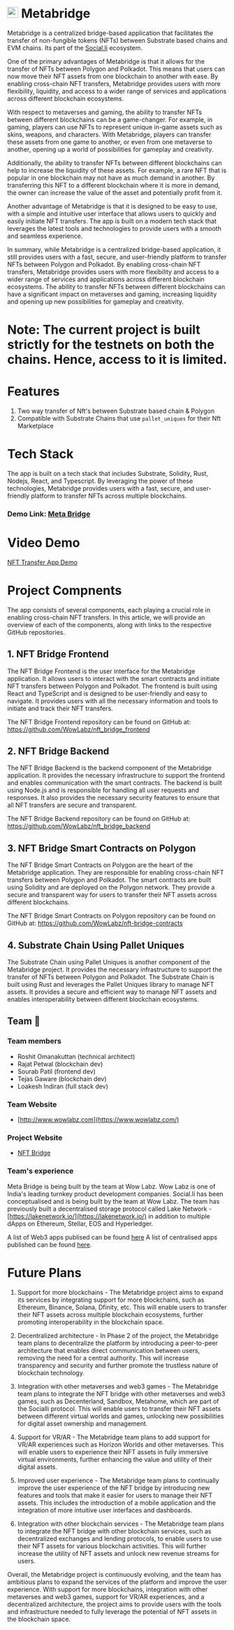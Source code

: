 # <img src="https://user-images.githubusercontent.com/66478092/219705336-ce6ea432-59f1-40f5-9623-3cc6deda46e0.png" width="25" height="25" /> Metabridge

Metabridge is a centralized bridge-based application that facilitates the transfer of non-fungible tokens (NFTs) between Substrate based chains and EVM chains. Its part of the [Social.li](https://www.social.li/) ecosystem.

One of the primary advantages of Metabridge is that it allows for the transfer of NFTs between Polygon and Polkadot. This means that users can now move their NFT assets from one blockchain to another with ease. By enabling cross-chain NFT transfers, Metabridge provides users with more flexibility, liquidity, and access to a wider range of services and applications across different blockchain ecosystems.

With respect to metaverses and gaming, the ability to transfer NFTs between different blockchains can be a game-changer. For example, in gaming, players can use NFTs to represent unique in-game assets such as skins, weapons, and characters. With Metabridge, players can transfer these assets from one game to another, or even from one metaverse to another, opening up a world of possibilities for gameplay and creativity.

Additionally, the ability to transfer NFTs between different blockchains can help to increase the liquidity of these assets. For example, a rare NFT that is popular in one blockchain may not have as much demand in another. By transferring this NFT to a different blockchain where it is more in demand, the owner can increase the value of the asset and potentially profit from it.

Another advantage of Metabridge is that it is designed to be easy to use, with a simple and intuitive user interface that allows users to quickly and easily initiate NFT transfers. The app is built on a modern tech stack that leverages the latest tools and technologies to provide users with a smooth and seamless experience.

In summary, while Metabridge is a centralized bridge-based application, it still provides users with a fast, secure, and user-friendly platform to transfer NFTs between Polygon and Polkadot. By enabling cross-chain NFT transfers, Metabridge provides users with more flexibility and access to a wider range of services and applications across different blockchain ecosystems. The ability to transfer NFTs between different blockchains can have a significant impact on metaverses and gaming, increasing liquidity and opening up new possibilities for gameplay and creativity.

# Note: The current project is built strictly for the testnets on both the chains. Hence, access to it is limited.

# Features
1. Two way transfer of Nft's between Substrate based chain & Polygon
2. Compatible with Substrate Chains that use `pallet_uniques` for their Nft Marketplace

# Tech Stack
The app is built on a tech stack that includes Substrate, Solidity, Rust, Nodejs, React, and Typescript. By leveraging the power of these technologies, Metabridge provides users with a fast, secure, and user-friendly platform to transfer NFTs across multiple blockchains.

### Demo Link: [Meta Bridge](https://nftbridge.metaport.to/)

# Video Demo
[NFT Transfer App Demo](https://user-images.githubusercontent.com/43837760/219704695-78e3164c-95eb-4ed7-9258-1f2d3974ddfc.mp4)

# Project Compnents
The app consists of several components, each playing a crucial role in enabling cross-chain NFT transfers. In this article, we will provide an overview of each of the components, along with links to the respective GitHub repositories.

## 1. NFT Bridge Frontend
The NFT Bridge Frontend is the user interface for the Metabridge application. It allows users to interact with the smart contracts and initiate NFT transfers between Polygon and Polkadot. The frontend is built using React and TypeScript and is designed to be user-friendly and easy to navigate. It provides users with all the necessary information and tools to initiate and track their NFT transfers.

The NFT Bridge Frontend repository can be found on GitHub at: https://github.com/WowLabz/nft_bridge_frontend

## 2. NFT Bridge Backend
The NFT Bridge Backend is the backend component of the Metabridge application. It provides the necessary infrastructure to support the frontend and enables communication with the smart contracts. The backend is built using Node.js and is responsible for handling all user requests and responses. It also provides the necessary security features to ensure that all NFT transfers are secure and transparent.

The NFT Bridge Backend repository can be found on GitHub at: https://github.com/WowLabz/nft_bridge_backend

## 3. NFT Bridge Smart Contracts on Polygon
The NFT Bridge Smart Contracts on Polygon are the heart of the Metabridge application. They are responsible for enabling cross-chain NFT transfers between Polygon and Polkadot. The smart contracts are built using Solidity and are deployed on the Polygon network. They provide a secure and transparent way for users to transfer their NFT assets across different blockchains.

The NFT Bridge Smart Contracts on Polygon repository can be found on GitHub at: https://github.com/WowLabz/nft-bridge-contracts

## 4. Substrate Chain Using Pallet Uniques
The Substrate Chain using Pallet Uniques is another component of the Metabridge project. It provides the necessary infrastructure to support the transfer of NFTs between Polygon and Polkadot. The Substrate Chain is built using Rust and leverages the Pallet Uniques library to manage NFT assets. It provides a secure and efficient way to manage NFT assets and enables interoperability between different blockchain ecosystems.

## **Team** 👥

### **Team members**

* Roshit Omanakuttan (technical architect)
* Rajat Petwal (blockchain dev)
* Sourab Patil (frontend dev)
* Tejas Gaware (blockchain dev)
* Loakesh Indiran (full stack dev)


### **Team Website**

- [http://www.wowlabz.com](https://www.wowlabz.com/) 

### **Project Website**
- [NFT Bridge](https://nftbridge.metaport.to/)


### **Team&#39;s experience**

Meta Bridge is being built by the team at Wow Labz.
Wow Labz is one of India&#39;s leading turnkey product development companies.
Social.li has been conceptualised and is being built by the team at Wow Labz. The team has previously built a decentralised storage protocol called Lake Network - [https://lakenetwork.io/](https://lakenetwork.io/) in addition to multiple dApps on Ethereum, Stellar, EOS and Hyperledger.

A list of Web3 apps publised can be found [here](https://www.wowlabz.com/web3/)
A list of centralised apps published can be found [here](https://www.wowlabz.com/work/).

# Future Plans
1. Support for more blockchains - The Metabridge project aims to expand its services by integrating support for more blockchains, such as Ethereum, Binance, Solana, Dfinity, etc. This will enable users to transfer their NFT assets across multiple blockchain ecosystems, further promoting interoperability in the blockchain space.

2. Decentralized architecture - In Phase 2 of the project, the Metabridge team plans to decentralize the platform by introducing a peer-to-peer architecture that enables direct communication between users, removing the need for a central authority. This will increase transparency and security and further promote the trustless nature of blockchain technology.

3. Integration with other metaverses and web3 games - The Metabridge team plans to integrate the NFT bridge with other metaverses and web3 games, such as Decenterland, Sandbox, Metahome, which are part of the Socialli protocol. This will enable users to transfer their NFT assets between different virtual worlds and games, unlocking new possibilities for digital asset ownership and management.

4. Support for VR/AR - The Metabridge team plans to add support for VR/AR experiences such as Horizon Worlds and other metaverses. This will enable users to experience their NFT assets in fully immersive virtual environments, further enhancing the value and utility of their digital assets.

5. Improved user experience - The Metabridge team plans to continually improve the user experience of the NFT bridge by introducing new features and tools that make it easier for users to manage their NFT assets. This includes the introduction of a mobile application and the integration of more intuitive user interfaces and dashboards.

6. Integration with other blockchain services - The Metabridge team plans to integrate the NFT bridge with other blockchain services, such as decentralized exchanges and lending protocols, to enable users to use their NFT assets for various blockchain activities. This will further increase the utility of NFT assets and unlock new revenue streams for users.

Overall, the Metabridge project is continuously evolving, and the team has ambitious plans to expand the services of the platform and improve the user experience. With support for more blockchains, integration with other metaverses and web3 games, support for VR/AR experiences, and a decentralized architecture, the project aims to provide users with the tools and infrastructure needed to fully leverage the potential of NFT assets in the blockchain space.
